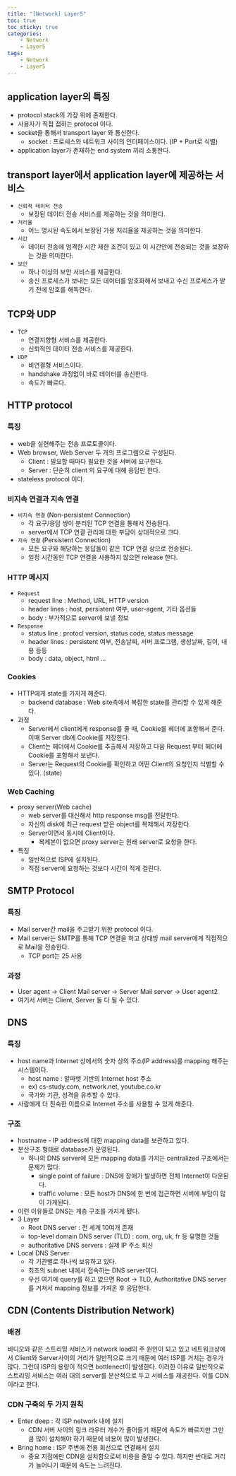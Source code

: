 ```yaml
---
title: "[Network] Layer5"
toc: true
toc_sticky: true
categories: 
    - Network
    - Layer5
tags:
    - Network
    - Layer5
---
```


## application layer의 특징

- protocol stack의 가장 위에 존재한다.
- 사용자가 직접 접하는 protocol 이다.
- socket을 통해서 transport layer 와 통신한다.
    - socket : 프로세스와 네트워크 사이의 인터페이스이다. (IP + Port로 식별)
- application layer가 존재하는 end system 끼리 소통한다.

## transport layer에서 application layer에 제공하는 서비스

- `신뢰적 데이터 전송`
    - 보장된 데이터 전송 서비스를 제공하는 것을 의미한다.
- `처리율`
    - 어느 명시된 속도에서 보장된 가용 처리율을 제공하는 것을 의미한다.
- `시간`
    - 데이터 전송에 엄격한 시간 제한 조건이 있고 이 시간안에 전송되는 것을 보장하는 것을 의미한다.
- `보안`
    - 하나 이상의 보안 서비스를 제공한다.
    - 송신 프로세스가 보내는 모든 데이터를 암호화해서 보내고 수신 프로세스가 받기 전에 암호를 해독한다.

## TCP와 UDP

- `TCP`
    - 연결지향형 서비스를 제공한다.
    - 신뢰적인 데이터 전송 서비스를 제공한다.
- `UDP`
    - 비연결형 서비스이다.
    - handshake 과정없이 바로 데이터를 송신한다.
    - 속도가 빠르다.

## HTTP protocol

### 특징

- web을 실현해주는 전송 프로토콜이다.
- Web browser, Web Server 두 개의 프로그램으로 구성된다.
    - Client : 필요할 때마다 필요한 것을 서버에 요구한다.
    - Server : 단순히 client 의 요구에 대해 응답만 한다.
- stateless protocol 이다.

### 비지속 연결과 지속 연결

- `비지속 연결` (Non-persistent Connection)
    - 각 요구/응답 쌍이 분리된 TCP 연결을 통해서 전송된다.
    - server에서 TCP 연결 관리에 대한 부담이 상대적으로 크다.
- `지속 연결` (Persistent Connection)
    - 모든 요구와 해당하는 응답들이 같은 TCP 연결 상으로 전송된다.
    - 일정 시간동안 TCP 연결을 사용하지 않으면 release 한다.

### HTTP 메시지

- `Request`
    - request line : Method, URL, HTTP version
    - header lines : host, persistent 여부, user-agent, 기타 옵션들
    - body : 부가적으로 server에 보낼 정보
- `Response`
    - status line : protocl version, status code, status message
    - header lines : persistent 여부, 전송날짜, 서버 프로그램, 생성날짜, 길이, 내용 등등
    - body : data, object, html …

### Cookies

- HTTP에게 state를 가지게 해준다.
    - backend database : Web site측에서 복잡한 state를 관리할 수 있게 해준다.
- 과정
    - Server에서 client에게 response를 줄 때, Cookie를 헤더에 포함해서 준다. 이때 Server db에 Cookie를 저장한다.
    - Client는 헤더에서 Cookie를 추출해서 저장하고 다음 Request 부터 헤더에 Cookie를 포함해서 보낸다.
    - Server는 Request의 Cookie를 확인하고 어떤 Client의 요청인지 식별할 수 있다. (state)

### Web Caching

- proxy server(Web cache)
    - web server를 대신해서 http response msg를 전달한다.
    - 자신의 disk에 최근 request 받은 object를 복제해서 저장한다.
    - Server이면서 동시에 Client이다.
        - 복제본이 없으면 proxy server는 원래 server로 요청을 한다.
- 특징
    - 일반적으로 ISP에 설치된다.
    - 직접 server에 요청하는 것보다 시간이 적게 걸린다.

## SMTP Protocol

### 특징

- Mail server간 mail을 주고받기 위한 protocol 이다.
- Mail server는 SMTP를 통해 TCP 연결을 하고 상대방 mail server에게 직접적으로 Mail을 전송한다.
    - TCP port는 25 사용

### 과정

- User agent → Client Mail server → Server Mail server → User agent2
- 여기서 서버는 Client, Server 둘 다 될 수 있다.

## DNS

### 특징

- host name과 Internet 상에서의 숫자 상의 주소(IP address)를 mapping 해주는 시스템이다.
    - host name : 알파벳 기반의 Internet host 주소
    - ex) cs-study.com, network.net, youtube.co.kr
    - 국가와 기관, 성격을 유추할 수 있다.
- 사람에게 더 친숙한 이름으로 Internet 주소를 사용할 수 있게 해준다.

### 구조

- hostname - IP address에  대한 mapping data를 보관하고 있다.
- 분산구조 형태로 database가 운영된다.
    - 하나의 DNS server에 모든 mapping data를 가지는 centralized 구조에서는 문제가 많다.
        - single point of failure : DNS에 장애가 발생하면 전체 Internet이 다운된다.
        - traffic volume : 모든 host가 DNS에 한 번에 접근하면 서버에 부담이 많이 가게된다.
- 이런 이유들로 DNS는 계층 구조를 가지게 됐다.
- 3 Layer
    - Root DNS server : 전 세계 10여개 존재
    - top-level domain DNS server (TLD) : com, org, uk, fr 등 유명한 것들
    - authoritative DNS servers : 실제 IP 주소 회신
- Local DNS Server
    - 각 기관별로 하나씩 보유하고 있다.
    - 최초의 subnet 내에서 접속하는 DNS server이다.
    - 우선 여기에 query를 하고 없으면 Root → TLD, Authoritative DNS server를 거쳐서 mapping 정보를 가져온 후 응답한다.

## CDN (Contents Distribution Network)

### 배경

비디오와 같은 스트리밍 서비스가 network load의 주 원인이 되고 있고 네트워크상에서 Client와 Server사이의 거리가 일반적으로 크기 때문에 여러 ISP를 거치는 경우가 많다. 그런데 ISP의 용량이 적으면 bottlenect이 발생한다. 이러한 이유로 일반적으로 스트리밍 서비스는 여러 대의 server를 분산적으로 두고 서비스를 제공한다. 이를 CDN이라고 한다.

### CDN 구축의 두 가지 원칙

- Enter deep : 각 ISP network 내에 설치
    - CDN 서버 사이의 링크 라우터 개수가 줄어들기 때문에 속도가 빠르지만 그만큼 많이 설치해야 하기 때문에 비용이 많이 발생한다.
- Bring home : ISP 주변에 전용 회선으로 연결해서 설치
    - 중요 지점에만 CDN을 설치함으로써 비용을 줄일 수 있다. 하지만 반대로 거리가 늘어나기 때문에 속도는 느려진다.